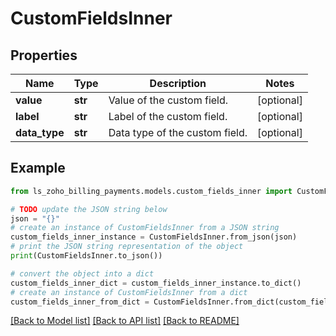 # CustomFieldsInner


## Properties

Name | Type | Description | Notes
------------ | ------------- | ------------- | -------------
**value** | **str** | Value of the custom field. | [optional] 
**label** | **str** | Label of the custom field. | [optional] 
**data_type** | **str** | Data type of the custom field. | [optional] 

## Example

```python
from ls_zoho_billing_payments.models.custom_fields_inner import CustomFieldsInner

# TODO update the JSON string below
json = "{}"
# create an instance of CustomFieldsInner from a JSON string
custom_fields_inner_instance = CustomFieldsInner.from_json(json)
# print the JSON string representation of the object
print(CustomFieldsInner.to_json())

# convert the object into a dict
custom_fields_inner_dict = custom_fields_inner_instance.to_dict()
# create an instance of CustomFieldsInner from a dict
custom_fields_inner_from_dict = CustomFieldsInner.from_dict(custom_fields_inner_dict)
```
[[Back to Model list]](../README.md#documentation-for-models) [[Back to API list]](../README.md#documentation-for-api-endpoints) [[Back to README]](../README.md)


